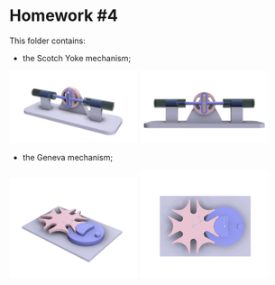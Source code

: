 # Homework #4

This folder contains:
- the Scotch Yoke mechanism;  

<img src="Scotch Yoke Mechanism/img/perspective view.png" width=45%> <img 
src="Scotch Yoke Mechanism/img/front view.png" width=45%>

- the Geneva mechanism;  

<img src="Geneva Mechanism/img/perspective view.png" width=45%> <img 
src="Geneva Mechanism/img/top view.png" width=45%>
